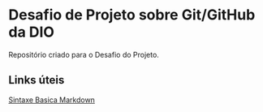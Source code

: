 # Desafio de Projeto sobre Git/GitHub da DIO 
Repositório criado para o Desafio do Projeto.

## Links úteis
[Sintaxe Basica Markdown](https://www.markdownguide.org/basic-syntax/)


